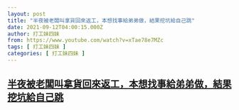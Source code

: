 ```yaml
---
layout: post
title: "半夜被老闆叫拿貨回來返工，本想找事給弟弟做，結果挖坑給自己跳"
date: 2021-09-12T04:00:15.000Z
author: 打工妹四妹
from: https://www.youtube.com/watch?v=xTae78e7MZc
tags: [ 打工妹四妹 ]
categories: [ 打工妹四妹 ]
---
```

<!--1631419215000-->
[半夜被老闆叫拿貨回來返工，本想找事給弟弟做，結果挖坑給自己跳](https://www.youtube.com/watch?v=xTae78e7MZc)
------

<div>

</div>
